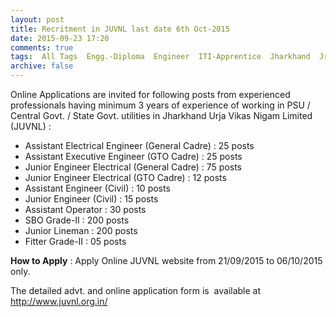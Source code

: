 ```yaml
---
layout: post
title: Recritment in JUVNL last date 6th Oct-2015   
date: 2015-09-23 17:20
comments: true
tags:  All Tags  Engg.-Diploma  Engineer  ITI-Apprentice  Jharkhand  Jr. Engineer  Lineman  Online  Operator  Power  Public-Sector 
archive: false
---
```

Online Applications are invited for following posts from experienced professionals having minimum 3 years of experience of working in PSU / Central Govt. / State Govt. utilities in Jharkhand Urja Vikas Nigam Limited (JUVNL) :


- Assistant Electrical Engineer (General Cadre) : 25 posts  
- Assistant Executive Engineer (GTO Cadre) : 25 posts
- Junior Engineer Electrical (General Cadre) : 75 posts
- Junior Engineer Electrical (GTO Cadre) : 12 posts
- Assistant Engineer (Civil) : 10 posts
- Junior Engineer (Civil) : 15 posts
- Assistant Operator : 30 posts
- SBO Grade-II : 200 posts
- Junior Lineman : 200 posts
- Fitter Grade-II : 05 posts 



**How to Apply** : Apply Online JUVNL website from 21/09/2015 to 06/10/2015 only. 



The detailed advt. and online application form is  available at <http://www.juvnl.org.in/>
